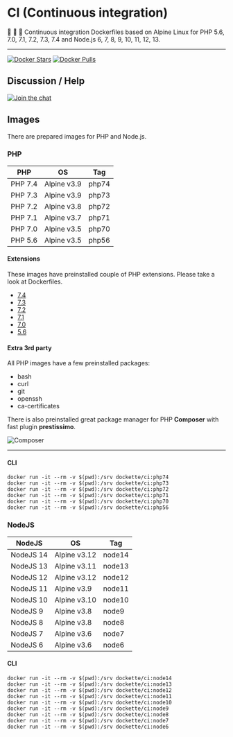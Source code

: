# CI (Continuous integration) 


:green_apple: :apple: :green_apple: Continuous integration Dockerfiles based on Alpine Linux for PHP 5.6, 7.0, 7.1, 7.2, 7.3, 7.4 and Node.js 6, 7, 8, 9, 10, 11, 12, 13.

-----

[![Docker Stars](https://img.shields.io/docker/stars/dockette/ci.svg?style=flat)](https://hub.docker.com/r/dockette/ci/)
[![Docker Pulls](https://img.shields.io/docker/pulls/dockette/ci.svg?style=flat)](https://hub.docker.com/r/dockette/ci/)

## Discussion / Help

[![Join the chat](https://img.shields.io/gitter/room/dockette/dockette.svg?style=flat-square)](https://gitter.im/dockette/dockette?utm_source=badge&utm_medium=badge&utm_campaign=pr-badge&utm_content=badge)

## Images

There are prepared images for PHP and Node.js.

### PHP

| PHP      | OS          | Tag    |
|----------|-------------|--------|
| PHP 7.4  | Alpine v3.9 | php74  |
| PHP 7.3  | Alpine v3.9 | php73  |
| PHP 7.2  | Alpine v3.8 | php72  |
| PHP 7.1  | Alpine v3.7 | php71  |
| PHP 7.0  | Alpine v3.5 | php70  |
| PHP 5.6  | Alpine v3.5 | php56  |

#### Extensions

These images have preinstalled couple of PHP extensions. Please take a look at Dockerfiles.

- [7.4](https://github.com/dockette/ci/blob/master/php/php74/Dockerfile)
- [7.3](https://github.com/dockette/ci/blob/master/php/php73/Dockerfile)
- [7.2](https://github.com/dockette/ci/blob/master/php/php72/Dockerfile)
- [7.1](https://github.com/dockette/ci/blob/master/php/php71/Dockerfile)
- [7.0](https://github.com/dockette/ci/blob/master/php/php70/Dockerfile)
- [5.6](https://github.com/dockette/ci/blob/master/php/php56/Dockerfile)

#### Extra 3rd party

All PHP images have a few preinstalled packages:

- bash
- curl
- git
- openssh
- ca-certificates

There is also preinstalled great package manager for PHP **Composer** with
fast plugin **prestissimo**.

![Composer](https://avatars3.githubusercontent.com/u/837015?v=3&s=200)

-----

#### CLI

```
docker run -it --rm -v $(pwd):/srv dockette/ci:php74
docker run -it --rm -v $(pwd):/srv dockette/ci:php73
docker run -it --rm -v $(pwd):/srv dockette/ci:php72
docker run -it --rm -v $(pwd):/srv dockette/ci:php71
docker run -it --rm -v $(pwd):/srv dockette/ci:php70
docker run -it --rm -v $(pwd):/srv dockette/ci:php56
```

### NodeJS

| NodeJS          | OS           | Tag           |
|-----------------|--------------|---------------|
| NodeJS 14       | Alpine v3.12 | node14        |
| NodeJS 13       | Alpine v3.11 | node13        |
| NodeJS 12       | Alpine v3.12 | node12        |
| NodeJS 11       | Alpine v3.9  | node11        |
| NodeJS 10       | Alpine v3.10 | node10        |
| NodeJS 9        | Alpine v3.8  | node9         |
| NodeJS 8        | Alpine v3.8  | node8         |
| NodeJS 7        | Alpine v3.6  | node7         |
| NodeJS 6        | Alpine v3.6  | node6         |

#### CLI

```
docker run -it --rm -v $(pwd):/srv dockette/ci:node14
docker run -it --rm -v $(pwd):/srv dockette/ci:node13
docker run -it --rm -v $(pwd):/srv dockette/ci:node12
docker run -it --rm -v $(pwd):/srv dockette/ci:node11
docker run -it --rm -v $(pwd):/srv dockette/ci:node10
docker run -it --rm -v $(pwd):/srv dockette/ci:node9
docker run -it --rm -v $(pwd):/srv dockette/ci:node8
docker run -it --rm -v $(pwd):/srv dockette/ci:node7
docker run -it --rm -v $(pwd):/srv dockette/ci:node6
```
